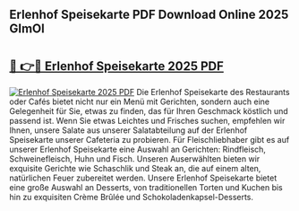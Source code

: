 ## Erlenhof Speisekarte PDF Download Online 2025 GImOl

# <h2><a href="http://gcbson.nevu.top/?p=Erlenhof+Speisekarte">🔗 👉🔴 Erlenhof Speisekarte 2025 PDF</a></h2>

[![Erlenhof Speisekarte 2025 PDF](https://i.imgur.com/dBaPXMq.png)](http://gcbson.nevu.top/?p=Erlenhof+Speisekarte)
Die Erlenhof Speisekarte des Restaurants oder Cafés bietet nicht nur ein Menü mit Gerichten, sondern auch eine Gelegenheit für Sie, etwas zu finden, das für Ihren Geschmack köstlich und passend ist. Wenn Sie etwas Leichtes und Frisches suchen, empfehlen wir Ihnen, unsere Salate aus unserer Salatabteilung auf der Erlenhof Speisekarte unserer Cafeteria zu probieren. Für Fleischliebhaber gibt es auf unserer Erlenhof Speisekarte eine Auswahl an Gerichten: Rindfleisch, Schweinefleisch, Huhn und Fisch. Unseren Auserwählten bieten wir exquisite Gerichte wie Schaschlik und Steak an, die auf einem alten, natürlichen Feuer zubereitet werden. Unsere Erlenhof Speisekarte bietet eine große Auswahl an Desserts, von traditionellen Torten und Kuchen bis hin zu exquisiten Crème Brûlée und Schokoladenkapsel-Desserts.
